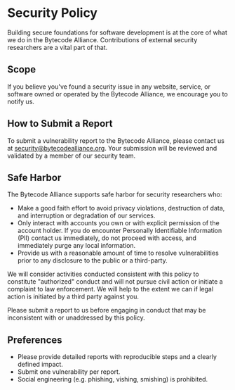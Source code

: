 # Security Policy

Building secure foundations for software development is at the core of what we do in the Bytecode Alliance. Contributions of external security researchers are a vital part of that.

## Scope

If you believe you've found a security issue in any website, service, or software owned or operated by the Bytecode Alliance, we encourage you to notify us.

## How to Submit a Report

To submit a vulnerability report to the Bytecode Alliance, please contact us at [security@bytecodealliance.org](mailto:security@bytecodealliance.org). Your submission will be reviewed and validated by a member of our security team.

## Safe Harbor

The Bytecode Alliance supports safe harbor for security researchers who:

- Make a good faith effort to avoid privacy violations, destruction of data, and interruption or degradation of our services.
- Only interact with accounts you own or with explicit permission of the account holder. If you do encounter Personally Identifiable Information (PII) contact us immediately, do not proceed with access, and immediately purge any local information.
- Provide us with a reasonable amount of time to resolve vulnerabilities prior to any disclosure to the public or a third-party.

We will consider activities conducted consistent with this policy to constitute "authorized" conduct and will not pursue civil action or initiate a complaint to law enforcement. We will help to the extent we can if legal action is initiated by a third party against you.

Please submit a report to us before engaging in conduct that may be inconsistent with or unaddressed by this policy.

## Preferences

- Please provide detailed reports with reproducible steps and a clearly defined impact.
- Submit one vulnerability per report.
- Social engineering (e.g. phishing, vishing, smishing) is prohibited.
